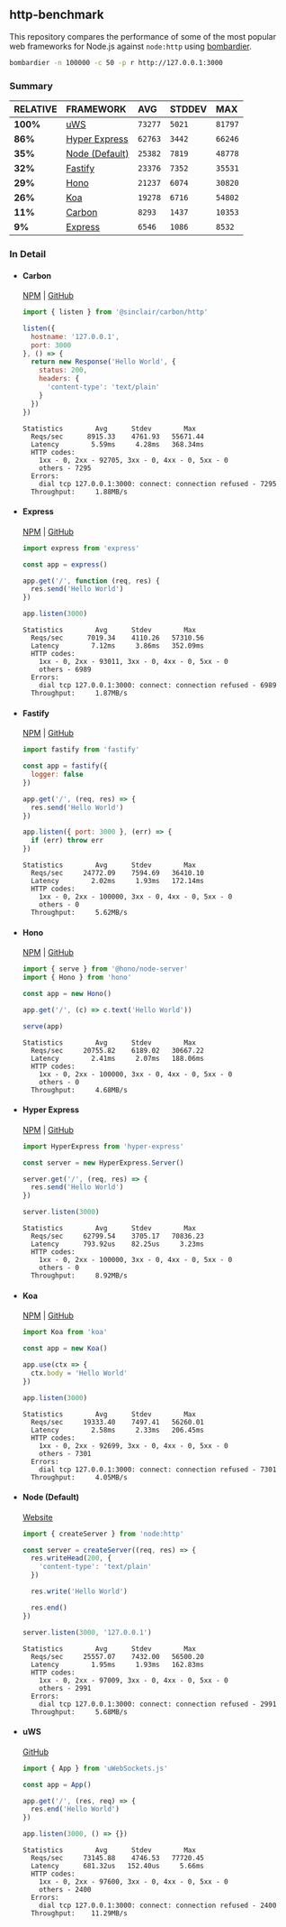 ## http-benchmark

This repository compares the performance of some of the most popular web frameworks for Node.js against `node:http` using [bombardier](https://github.com/codesenberg/bombardier).

```bash
bombardier -n 100000 -c 50 -p r http://127.0.0.1:3000
```

### Summary

| RELATIVE | FRAMEWORK | AVG | STDDEV | MAX |
| :--- | :--- | :--- | :--- | :--- |
| **100%** | [uWS](#uws) | `73277` | `5021` | `81797` |
| **86%** | [Hyper Express](#hyper-express) | `62763` | `3442` | `66246` |
| **35%** | [Node (Default)](#node-default) | `25382` | `7819` | `48778` |
| **32%** | [Fastify](#fastify) | `23376` | `7352` | `35531` |
| **29%** | [Hono](#hono) | `21237` | `6074` | `30820` |
| **26%** | [Koa](#koa) | `19278` | `6716` | `54802` |
| **11%** | [Carbon](#carbon) | `8293` | `1437` | `10353` |
| **9%** | [Express](#express) | `6546` | `1086` | `8532` |


### In Detail

- #### Carbon
  [NPM](https://npmjs.com/@sinclair/carbon) | [GitHub](https://github.com/sinclairzx81/carbon)
  ```js
  import { listen } from '@sinclair/carbon/http'

  listen({
    hostname: '127.0.0.1',
    port: 3000
  }, () => {
    return new Response('Hello World', {
      status: 200,
      headers: {
        'content-type': 'text/plain'
      }
    })
  })
  ```

  ```
  Statistics        Avg      Stdev        Max
    Reqs/sec      8915.33    4761.93   55671.44
    Latency        5.59ms     4.28ms   368.34ms
    HTTP codes:
      1xx - 0, 2xx - 92705, 3xx - 0, 4xx - 0, 5xx - 0
      others - 7295
    Errors:
      dial tcp 127.0.0.1:3000: connect: connection refused - 7295
    Throughput:     1.88MB/s
  ```

- #### Express
  [NPM](https://npmjs.com/express) | [GitHub](https://github.com/expressjs/express)
  ```js
  import express from 'express'

  const app = express()

  app.get('/', function (req, res) {
    res.send('Hello World')
  })

  app.listen(3000)
  ```

  ```
  Statistics        Avg      Stdev        Max
    Reqs/sec      7019.34    4110.26   57310.56
    Latency        7.12ms     3.86ms   352.09ms
    HTTP codes:
      1xx - 0, 2xx - 93011, 3xx - 0, 4xx - 0, 5xx - 0
      others - 6989
    Errors:
      dial tcp 127.0.0.1:3000: connect: connection refused - 6989
    Throughput:     1.87MB/s
  ```

- #### Fastify
  [NPM](https://npmjs.com/fastify) | [GitHub](https://github.com/fastify/fastify)
  ```js
  import fastify from 'fastify'

  const app = fastify({
    logger: false
  })

  app.get('/', (req, res) => {
    res.send('Hello World')
  })

  app.listen({ port: 3000 }, (err) => {
    if (err) throw err
  })
  ```

  ```
  Statistics        Avg      Stdev        Max
    Reqs/sec     24772.09    7594.69   36410.10
    Latency        2.02ms     1.93ms   172.14ms
    HTTP codes:
      1xx - 0, 2xx - 100000, 3xx - 0, 4xx - 0, 5xx - 0
      others - 0
    Throughput:     5.62MB/s
  ```

- #### Hono
  [NPM](https://npmjs.com/hono) | [GitHub](https://github.com/honojs/hono)
  ```js
  import { serve } from '@hono/node-server'
  import { Hono } from 'hono'

  const app = new Hono()

  app.get('/', (c) => c.text('Hello World'))

  serve(app)
  ```

  ```
  Statistics        Avg      Stdev        Max
    Reqs/sec     20755.82    6189.02   30667.22
    Latency        2.41ms     2.07ms   188.06ms
    HTTP codes:
      1xx - 0, 2xx - 100000, 3xx - 0, 4xx - 0, 5xx - 0
      others - 0
    Throughput:     4.68MB/s
  ```

- #### Hyper Express
  [NPM](https://npmjs.com/hyper-express) | [GitHub](https://github.com/kartikk221/hyper-express)
  ```js
  import HyperExpress from 'hyper-express'

  const server = new HyperExpress.Server()

  server.get('/', (req, res) => {
    res.send('Hello World')
  })

  server.listen(3000)
  ```

  ```
  Statistics        Avg      Stdev        Max
    Reqs/sec     62799.54    3705.17   70836.23
    Latency      793.92us    82.25us     3.23ms
    HTTP codes:
      1xx - 0, 2xx - 100000, 3xx - 0, 4xx - 0, 5xx - 0
      others - 0
    Throughput:     8.92MB/s
  ```

- #### Koa
  [NPM](https://npmjs.com/koa) | [GitHub](https://github.com/koajs/koa)
  ```js
  import Koa from 'koa'

  const app = new Koa()

  app.use(ctx => {
    ctx.body = 'Hello World'
  })

  app.listen(3000)
  ```

  ```
  Statistics        Avg      Stdev        Max
    Reqs/sec     19333.40    7497.41   56260.01
    Latency        2.58ms     2.33ms   206.45ms
    HTTP codes:
      1xx - 0, 2xx - 92699, 3xx - 0, 4xx - 0, 5xx - 0
      others - 7301
    Errors:
      dial tcp 127.0.0.1:3000: connect: connection refused - 7301
    Throughput:     4.05MB/s
  ```

- #### Node (Default)
  [Website](https://nodejs.org/api/http.html)
  ```js
  import { createServer } from 'node:http'

  const server = createServer((req, res) => {
    res.writeHead(200, {
      'content-type': 'text/plain'
    })

    res.write('Hello World')

    res.end()
  })

  server.listen(3000, '127.0.0.1')
  ```

  ```
  Statistics        Avg      Stdev        Max
    Reqs/sec     25557.07    7432.00   56500.20
    Latency        1.95ms     1.93ms   162.83ms
    HTTP codes:
      1xx - 0, 2xx - 97009, 3xx - 0, 4xx - 0, 5xx - 0
      others - 2991
    Errors:
      dial tcp 127.0.0.1:3000: connect: connection refused - 2991
    Throughput:     5.68MB/s
  ```

- #### uWS
  [GitHub](https://github.com/uNetworking/uWebSockets.js)
  ```js
  import { App } from 'uWebSockets.js'

  const app = App()

  app.get('/', (res, req) => {
    res.end('Hello World')
  })

  app.listen(3000, () => {})
  ```

  ```
  Statistics        Avg      Stdev        Max
    Reqs/sec     73145.88    4746.53   77720.45
    Latency      681.32us   152.40us     5.66ms
    HTTP codes:
      1xx - 0, 2xx - 97600, 3xx - 0, 4xx - 0, 5xx - 0
      others - 2400
    Errors:
      dial tcp 127.0.0.1:3000: connect: connection refused - 2400
    Throughput:    11.29MB/s
  ```


